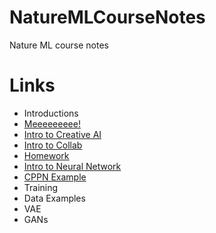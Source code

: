 # NatureMLCourseNotes
Nature ML course notes


# Links

- Introductions
- [Meeeeeeeee!](https://docs.google.com/presentation/d/1TXqHBieRQciGmlGsEWpvnzHw6R3Vh6SZOtP6Yv6cFwI/edit#slide=id.p)
- [Intro to Creative AI](https://colab.research.google.com/drive/1xKZiOCH2_03xC5aAGOktQ571Ivletg_5)
- [Intro to Collab](https://colab.research.google.com/drive/1nu_nJ6yP3T_qtbWYm7dBDQcapuWm_IlJ#scrollTo=q5-73VVHgGdG&uniqifier=1) 
- [Homework](https://arxiv.org/abs/1511.06434)
- [Intro to Neural Network](https://docs.google.com/presentation/d/1DIg0c8Qh7-IgkHvzJFSyErAWazwLb7Z71LRi-PYNuRM/edit#slide=id.g953ba3ba81_0_34)
- [CPPN Example](https://colab.research.google.com/drive/1Uv9uFemRhocV-pAzXrKZq2WsVN2BzdXH#scrollTo=LFv2BeZDakpN)
- Training
- Data Examples
- VAE
- GANs
